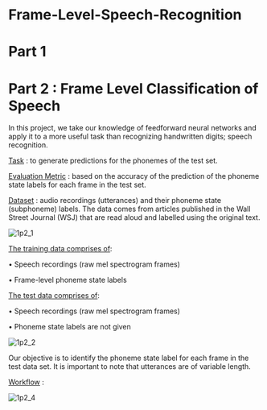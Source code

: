 # Frame-Level-Speech-Recognition

# Part 1


# Part 2 : Frame Level Classification of Speech

In this project, we take our knowledge of feedforward neural networks and apply it to a more useful task than recognizing handwritten digits; speech recognition. 

<ins>Task</ins> : to generate predictions for the phonemes of the test set. 

<ins>Evaluation Metric</ins> : based on the accuracy of the prediction of the phoneme state labels for each frame in the test set. 

<ins>Dataset</ins> : audio recordings (utterances) and their phoneme state (subphoneme) labels. The data comes from articles published in the Wall Street Journal (WSJ) that are read aloud and labelled using the original text. 

![1p2_1](https://user-images.githubusercontent.com/92863991/212860866-51a2caec-b7f1-4c7d-881b-b99fab3a813a.png)

<ins>The training data comprises of</ins>:

• Speech recordings (raw mel spectrogram frames)

• Frame-level phoneme state labels
  

<ins>The test data comprises of</ins>:

• Speech recordings (raw mel spectrogram frames)

• Phoneme state labels are not given


![1p2_2](https://user-images.githubusercontent.com/92863991/212860863-96c2707c-54da-4e62-8fd1-3346584f9441.png)


Our objective is to identify the phoneme state label for each frame in the test data set. It is important to note that utterances are of variable length.

<ins>Workflow</ins> : 

![1p2_4](https://user-images.githubusercontent.com/92863991/212860876-7f46e9dd-10b5-4a61-97a7-c8e3f541f272.png)
